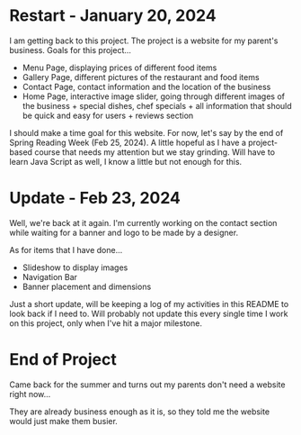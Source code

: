 <h1> Restart - January 20, 2024 </h1>
I am getting back to this project.  The project is a website for my parent's business.
Goals for this project...

- Menu Page, displaying prices of different food items
- Gallery Page, different pictures of the restaurant and food items
- Contact Page, contact information and the location of the business
- Home Page, interactive image slider, going through different images of the business + special dishes, chef specials + all information that should be quick and easy for users + reviews section

I should make a time goal for this website.  For now, let's say by the end of Spring Reading Week (Feb 25, 2024).  A little hopeful as I have a project-based course that needs my attention but we stay grinding.
Will have to learn Java Script as well, I know a little but not enough for this. 

<h1> Update - Feb 23, 2024 </h1>
Well, we're back at it again.  I'm currently working on the contact section while waiting for a banner and logo to be made by a designer. 

As for items that I have done...
- Slideshow to display images
- Navigation Bar 
- Banner placement and dimensions

Just a short update, will be keeping a log of my activities in this README to look back if I need to.  Will probably not update this every single time I work on this project, only when I've hit a major milestone.

<h1> End of Project </h1>

Came back for the summer and turns out my parents don't need a website right now...

They are already business enough as it is, so they told me the website would just make them busier.
